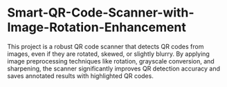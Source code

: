 # Smart-QR-Code-Scanner-with-Image-Rotation-Enhancement
This project is a robust QR code scanner that detects QR codes from images, even if they are rotated, skewed, or slightly blurry. By applying image preprocessing techniques like rotation, grayscale conversion, and sharpening, the scanner significantly improves QR detection accuracy and saves annotated results with highlighted QR codes.
